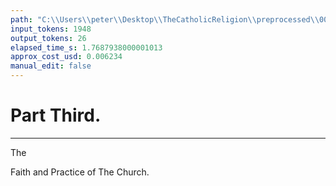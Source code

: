```yaml
---
path: "C:\\Users\\peter\\Desktop\\TheCatholicReligion\\preprocessed\\00150.jpg"
input_tokens: 1948
output_tokens: 26
elapsed_time_s: 1.7687938000001013
approx_cost_usd: 0.006234
manual_edit: false
---
```

# Part Third.

---

The

Faith and Practice
of
The Church.